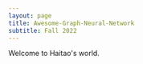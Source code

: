 ```yaml
---
layout: page
title: Awesome-Graph-Neural-Network
subtitle: Fall 2022
---
```

Welcome to Haitao's world.



